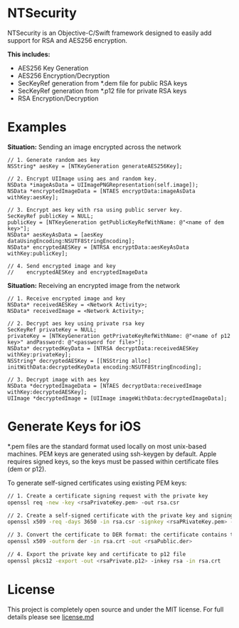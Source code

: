 # NTSecurity

NTSecurity is an Objective-C/Swift framework designed to easily add support for RSA and AES256 encryption.

**This includes:**

* AES256 Key Generation
* AES256 Encryption/Decryption
* SecKeyRef generation from *.dem file for public RSA keys
* SecKeyRef generation from *.p12 file for private RSA keys
* RSA Encryption/Decryption

# Examples

**Situation:** Sending an image encrypted across the network

```objc
// 1. Generate random aes key
NSString* aesKey = [NTKeyGeneration generateAES256Key];
    
// 2. Encrypt UIImage using aes and random key.
NSData *imageAsData = UIImagePNGRepresentation(self.image]);
NSData *encryptedImageData = [NTAES encryptData:imageAsData withKey:aesKey];

// 3. Encrypt aes key with rsa using public server key.
SecKeyRef publicKey = NULL;
publicKey = [NTKeyGeneration getPublicKeyRefWithName: @"<name of dem key>"];
NSData* aesKeyAsData = [aesKey dataUsingEncoding:NSUTF8StringEncoding];
NSData* encryptedAESKey = [NTRSA encryptData:aesKeyAsData withKey:publicKey];
    
// 4. Send encrypted image and key
//    encryptedAESKey and encryptedImageData
```
    
**Situation:** Receiving an encrypted image from the network

```objc
// 1. Receive encrypted image and key
NSData* receivedAESKey = <Network Activity>;
NSData* receivedImage = <Network Activity>;
    
// 2. Decrypt aes key using private rsa key
SecKeyRef privateKey = NULL;
privateKey = [NTKeyGeneration getPrivateKeyRefWithName: @"<name of p12 key>" andPassword: @"<password for file>"];
NSData* decryptedKeyData = [NTRSA decryptData:receivedAESKey withKey:privateKey];
NSString* decryptedAESKey = [[NSString alloc] initWithData:decryptedKeyData encoding:NSUTF8StringEncoding];
    
// 3. Decrypt image with aes key
NSData *decryptedImageData = [NTAES decryptData:receivedImage withKey:decryptedAESKey];
UIImage *decryptedImage = [UIImage imageWithData:decryptedImageData];
```

# Generate Keys for iOS

*.pem files are the standard format used locally on most unix-based machines.  PEM keys
are generated using ssh-keygen by default.  Apple requires signed keys, so the keys must
be passed within certificate files (dem or p12).  

To generate self-signed certificates using existing PEM keys:

```bash
// 1. Create a certificate signing request with the private key
openssl req -new -key <rsaPrivateKey.pem> -out rsa.csr

// 2. Create a self-signed certificate with the private key and signing request
openssl x509 -req -days 3650 -in rsa.csr -signkey <rsaPRivateKey.pem> -out rsa.crt

// 3. Convert the certificate to DER format: the certificate contains the public key
openssl x509 -outform der -in rsa.crt -out <rsaPublic.der>

// 4. Export the private key and certificate to p12 file
openssl pkcs12 -export -out <rsaPrivate.p12> -inkey rsa -in rsa.crt
```

# License

This project is completely open source and under the MIT license. For full details please see [license.md](LICENSE.md)
